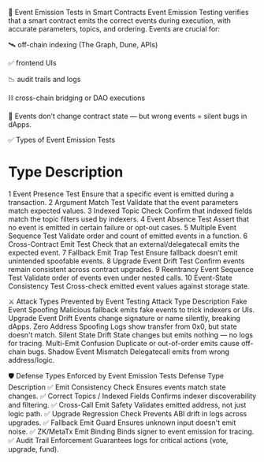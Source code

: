 📡 Event Emission Tests in Smart Contracts
Event Emission Testing verifies that a smart contract emits the correct events during execution, with accurate parameters, topics, and ordering. Events are crucial for:

🛰️ off-chain indexing (The Graph, Dune, APIs)

✅ frontend UIs

📉 audit trails and logs

⛓️ cross-chain bridging or DAO executions

📢 Events don’t change contract state — but wrong events = silent bugs in dApps.

✅ Types of Event Emission Tests
#	Type	Description
1	Event Presence Test	Ensure that a specific event is emitted during a transaction.
2	Argument Match Test	Validate that the event parameters match expected values.
3	Indexed Topic Check	Confirm that indexed fields match the topic filters used by indexers.
4	Event Absence Test	Assert that no event is emitted in certain failure or opt-out cases.
5	Multiple Event Sequence Test	Validate order and count of emitted events in a function.
6	Cross-Contract Emit Test	Check that an external/delegatecall emits the expected event.
7	Fallback Emit Trap Test	Ensure fallback doesn’t emit unintended spoofable events.
8	Upgrade Event Drift Test	Confirm events remain consistent across contract upgrades.
9	Reentrancy Event Sequence Test	Validate order of events even under nested calls.
10	Event-State Consistency Test	Cross-check emitted event values against storage state.

⚔️ Attack Types Prevented by Event Testing
Attack Type	Description
Fake Event Spoofing	Malicious fallback emits fake events to trick indexers or UIs.
Upgrade Event Drift	Events change signature or name silently, breaking dApps.
Zero Address Spoofing	Logs show transfer from 0x0, but state doesn't match.
Silent State Drift	State changes but emits nothing — no logs for tracing.
Multi-Emit Confusion	Duplicate or out-of-order emits cause off-chain bugs.
Shadow Event Mismatch	Delegatecall emits from wrong address/logic.

🛡️ Defense Types Enforced by Event Emission Tests
Defense Type	Description
✅ Emit Consistency Check	Ensures events match state changes.
✅ Correct Topics / Indexed Fields	Confirms indexer discoverability and filtering.
✅ Cross-Call Emit Safety	Validates emitted address, not just logic path.
✅ Upgrade Regression Check	Prevents ABI drift in logs across upgrades.
✅ Fallback Emit Guard	Ensures unknown input doesn't emit noise.
✅ ZK/MetaTx Emit Binding	Binds signer to event emission for tracing.
✅ Audit Trail Enforcement	Guarantees logs for critical actions (vote, upgrade, fund).
